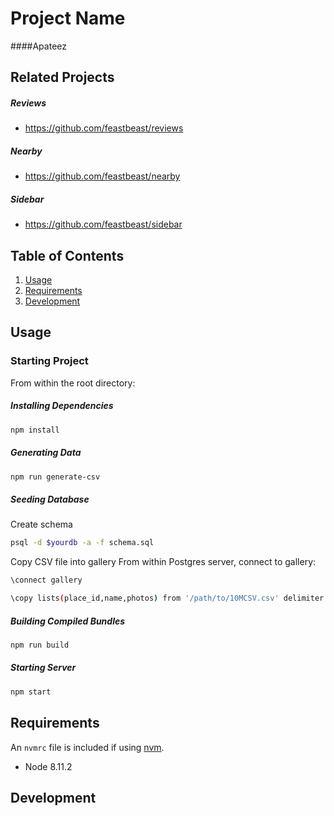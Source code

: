 # Project Name

####Apateez

## Related Projects

  ##### Reviews
  - https://github.com/feastbeast/reviews

  ##### Nearby
  - https://github.com/feastbeast/nearby

  ##### Sidebar
  - https://github.com/feastbeast/sidebar

## Table of Contents

1. [Usage](#Usage)
1. [Requirements](#requirements)
1. [Development](#development)

## Usage

### Starting Project

From within the root directory:

##### Installing Dependencies
```sh
npm install
```
##### Generating Data
```sh
npm run generate-csv
```
##### Seeding Database
Create schema
```sh
psql -d $yourdb -a -f schema.sql
```

Copy CSV file into gallery
From within Postgres server, connect to gallery:
```sh
\connect gallery
```
```sh
\copy lists(place_id,name,photos) from '/path/to/10MCSV.csv' delimiter '|' csv header;
```
##### Building Compiled Bundles
```sh
npm run build
```
##### Starting Server
```sh
npm start
```

## Requirements

An `nvmrc` file is included if using [nvm](https://github.com/creationix/nvm).

- Node 8.11.2

## Development